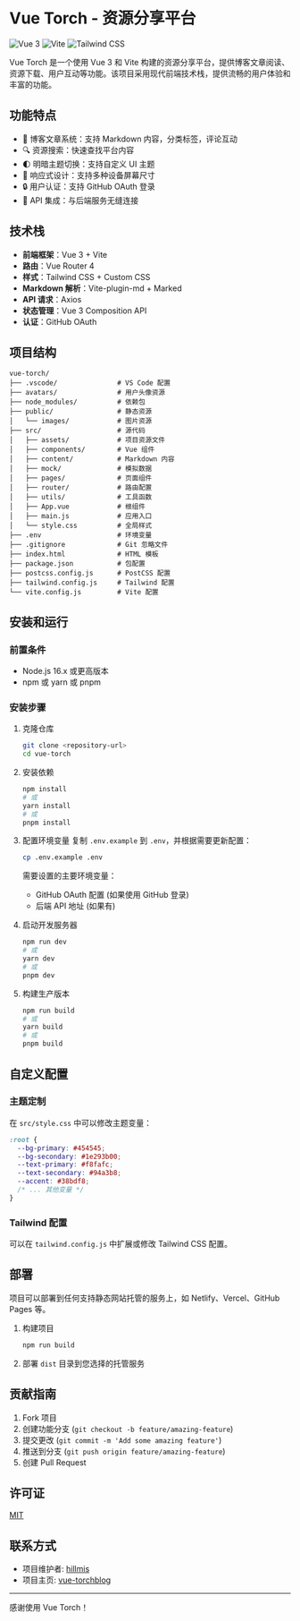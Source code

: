 # Vue Torch - 资源分享平台

![Vue 3](https://img.shields.io/badge/Vue-3.x-brightgreen)
![Vite](https://img.shields.io/badge/Vite-5.x-purple)
![Tailwind CSS](https://img.shields.io/badge/Tailwind-3.x-blue)

Vue Torch 是一个使用 Vue 3 和 Vite 构建的资源分享平台，提供博客文章阅读、资源下载、用户互动等功能。该项目采用现代前端技术栈，提供流畅的用户体验和丰富的功能。

## 功能特点

- 🎯 博客文章系统：支持 Markdown 内容，分类标签，评论互动
- 🔍 资源搜索：快速查找平台内容
- 🌓 明暗主题切换：支持自定义 UI 主题
- 📱 响应式设计：支持多种设备屏幕尺寸
- 🔒 用户认证：支持 GitHub OAuth 登录
- 💾 API 集成：与后端服务无缝连接

## 技术栈

- **前端框架**：Vue 3 + Vite
- **路由**：Vue Router 4
- **样式**：Tailwind CSS + Custom CSS
- **Markdown 解析**：Vite-plugin-md + Marked
- **API 请求**：Axios
- **状态管理**：Vue 3 Composition API
- **认证**：GitHub OAuth

## 项目结构

```
vue-torch/
├── .vscode/               # VS Code 配置
├── avatars/               # 用户头像资源
├── node_modules/          # 依赖包
├── public/                # 静态资源
│   └── images/            # 图片资源
├── src/                   # 源代码
│   ├── assets/            # 项目资源文件
│   ├── components/        # Vue 组件
│   ├── content/           # Markdown 内容
│   ├── mock/              # 模拟数据
│   ├── pages/             # 页面组件
│   ├── router/            # 路由配置
│   ├── utils/             # 工具函数
│   ├── App.vue            # 根组件
│   ├── main.js            # 应用入口
│   └── style.css          # 全局样式
├── .env                   # 环境变量
├── .gitignore             # Git 忽略文件
├── index.html             # HTML 模板
├── package.json           # 包配置
├── postcss.config.js      # PostCSS 配置  
├── tailwind.config.js     # Tailwind 配置
└── vite.config.js         # Vite 配置
```

## 安装和运行

### 前置条件

- Node.js 16.x 或更高版本
- npm 或 yarn 或 pnpm

### 安装步骤

1. 克隆仓库

   ```bash
   git clone <repository-url>
   cd vue-torch
   ```

2. 安装依赖

   ```bash
   npm install
   # 或
   yarn install
   # 或
   pnpm install
   ```

3. 配置环境变量
   复制 `.env.example` 到 `.env`，并根据需要更新配置：

   ```bash
   cp .env.example .env
   ```

   需要设置的主要环境变量：
   - GitHub OAuth 配置 (如果使用 GitHub 登录)
   - 后端 API 地址 (如果有)

4. 启动开发服务器

   ```bash
   npm run dev
   # 或
   yarn dev
   # 或
   pnpm dev
   ```

5. 构建生产版本

   ```bash
   npm run build
   # 或
   yarn build
   # 或
   pnpm build
   ```

## 自定义配置

### 主题定制

在 `src/style.css` 中可以修改主题变量：

```css
:root {
  --bg-primary: #454545;
  --bg-secondary: #1e293b00;
  --text-primary: #f8fafc;
  --text-secondary: #94a3b8;
  --accent: #38bdf8;
  /* ... 其他变量 */
}
```

### Tailwind 配置

可以在 `tailwind.config.js` 中扩展或修改 Tailwind CSS 配置。

## 部署

项目可以部署到任何支持静态网站托管的服务上，如 Netlify、Vercel、GitHub Pages 等。

1. 构建项目

   ```bash
   npm run build
   ```

2. 部署 `dist` 目录到您选择的托管服务

## 贡献指南

1. Fork 项目
2. 创建功能分支 (`git checkout -b feature/amazing-feature`)
3. 提交更改 (`git commit -m 'Add some amazing feature'`)
4. 推送到分支 (`git push origin feature/amazing-feature`)
5. 创建 Pull Request

## 许可证

[MIT](LICENSE)

## 联系方式

- 项目维护者: [hillmis](mailto:hillmis@qq.com)
- 项目主页: [vue-torchblog](https://github.com/hillmis/vue-torchblog)

---

感谢使用 Vue Torch！
